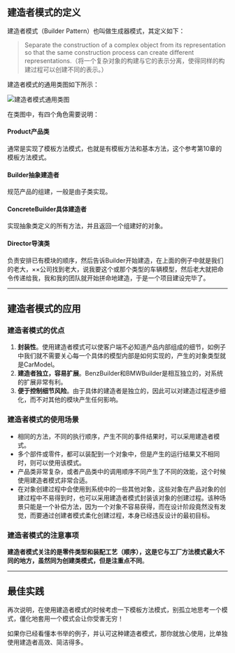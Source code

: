 ## 建造者模式的定义 ##

建造者模式（Builder Pattern）也叫做生成器模式，其定义如下：

> Separate the construction of a complex object from its representation so that the same construction process can create different representations.（将一个复杂对象的构建与它的表示分离，使得同样的构建过程可以创建不同的表示。）

建造者模式的通用类图如下所示：

![建造者模式通用类图](https://gitee.com/uploads/images/2018/0604/161709_8b6e2914_737082.png "建造者模式通用类图")

在类图中，有四个角色需要说明：

#### Product产品类 ####

通常是实现了模板方法模式，也就是有模板方法和基本方法，这个参考第10章的模板方法模式。

#### Builder抽象建造者 ####

规范产品的组建，一般是由子类实现。

#### ConcreteBuilder具体建造者 ####

实现抽象类定义的所有方法，并且返回一个组建好的对象。

#### Director导演类 ####

负责安排已有模块的顺序，然后告诉Builder开始建造，在上面的例子中就是我们的老大，××公司找到老大，说我要这个或那个类型的车辆模型，然后老大就把命令传递给我，我和我的团队就开始拼命地建造，于是一个项目建设完毕了。

------

## 建造者模式的应用 ##

### 建造者模式的优点 ###
1. **封装性**。使用建造者模式可以使客户端不必知道产品内部组成的细节，如例子中我们就不需要关心每一个具体的模型内部是如何实现的，产生的对象类型就是CarModel。
2. **建造者独立，容易扩展**。BenzBuilder和BMWBuilder是相互独立的，对系统的扩展非常有利。
3. **便于控制细节风险**。由于具体的建造者是独立的，因此可以对建造过程逐步细化，而不对其他的模块产生任何影响。

### 建造者模式的使用场景 ###

- 相同的方法，不同的执行顺序，产生不同的事件结果时，可以采用建造者模式。
- 多个部件或零件，都可以装配到一个对象中，但是产生的运行结果又不相同时，则可以使用该模式。
- 产品类非常复杂，或者产品类中的调用顺序不同产生了不同的效能，这个时候使用建造者模式非常合适。
- 在对象创建过程中会使用到系统中的一些其他对象，这些对象在产品对象的创建过程中不易得到时，也可以采用建造者模式封装该对象的创建过程。该种场景只能是一个补偿方法，因为一个对象不容易获得，而在设计阶段竟然没有发觉，而要通过创建者模式柔化创建过程，本身已经违反设计的最初目标。

### 建造者模式的注意事项

**建造者模式关注的是零件类型和装配工艺（顺序），这是它与工厂方法模式最大不同的地方，虽然同为创建类模式，但是注重点不同**。

---

## 最佳实践 ##
再次说明，在使用建造者模式的时候考虑一下模板方法模式，别孤立地思考一个模式，僵化地套用一个模式会让你受害无穷！

如果你已经看懂本书举的例子，并认可这种建造者模式，那你就放心使用，比单独使用建造者高效、简洁得多。